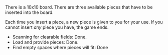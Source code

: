 There is a 10x10 board. There are three available pieces that have to be
inserted into the board.

Each time you insert a piece, a new piece is given to you for your use.
If you cannot insert _any_ piece you have, the game ends.

* Scanning for clearable fields: Done.
* Load and provide pieces: Done.
* Find empty spaces where pieces will fit: Done
